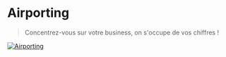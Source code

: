 # Airporting

> Concentrez-vous sur votre business, on s'occupe de vos chiffres !

[![Airporting](https://github.com/airporting/.github/assets/1046585/2f21806f-eb4e-4656-b4f0-b0ec245a050c)](https://airporting.com)
